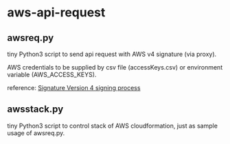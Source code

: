 # aws-api-request

## awsreq.py
tiny Python3 script to send api request with AWS v4 signature (via proxy).

AWS credentials to be supplied by csv file (accessKeys.csv) or environment variable (AWS_ACCESS_KEYS).

reference:
  [Signature Version 4 signing process](https://docs.aws.amazon.com/ja_jp/general/latest/gr/signature-version-4.html)

## awsstack.py
tiny Python3 script to control stack of AWS cloudformation,
just as sample usage of awsreq.py.

